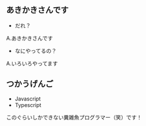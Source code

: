 ## あきかきさんです
- だれ？

A.あきかきさんです

- なにやってるの？

A.いろいろやってます

## つかうげんご
- Javascript
- Typescript

このぐらいしかできない糞雑魚プログラマー（笑）です！

<!---

どうも！これを見ている方！
私のこともっと知りたい？知りたいでしょ？知りたいよね？
そうだね！じゃあなにする？
https://twitter.com/tensai_akikaki
↑ついったーだよ！よかったら！

--->
